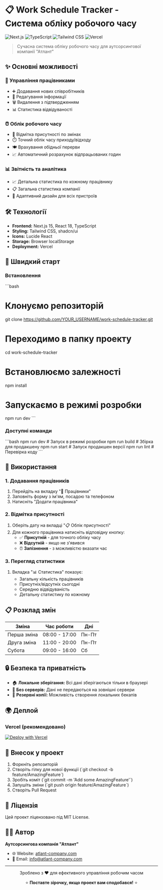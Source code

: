 # 📋 Work Schedule Tracker - Система обліку робочого часу

![Next.js](https://img.shields.io/badge/Next.js-15-black?style=for-the-badge&logo=next.js)
![TypeScript](https://img.shields.io/badge/TypeScript-007ACC?style=for-the-badge&logo=typescript&logoColor=white)
![Tailwind CSS](https://img.shields.io/badge/Tailwind_CSS-38B2AC?style=for-the-badge&logo=tailwind-css&logoColor=white)
![Vercel](https://img.shields.io/badge/Vercel-000000?style=for-the-badge&logo=vercel&logoColor=white)

> Сучасна система обліку робочого часу для аутсорсингової компанії "Атлант"

## ✨ Основні можливості

### 👥 Управління працівниками
- ➕ Додавання нових співробітників
- 📝 Редагування інформації
- 🗑️ Видалення з підтвердженням
- 📊 Статистика відвідуваності

### ⏰ Облік робочого часу
- 📅 Відмітка присутності по змінах
- ⏱️ Точний облік часу приходу/відходу
- 🍽️ Врахування обідньої перерви
- 📈 Автоматичний розрахунок відпрацьованих годин

### 📊 Звітність та аналітика
- 📈 Детальна статистика по кожному працівнику
- 📋 Загальна статистика компанії
- 📱 Адаптивний дизайн для всіх пристроїв

## 🛠️ Технології

- **Frontend:** Next.js 15, React 18, TypeScript
- **Styling:** Tailwind CSS, shadcn/ui
- **Icons:** Lucide React
- **Storage:** Browser localStorage
- **Deployment:** Vercel

## 🚀 Швидкий старт

### Встановлення

\`\`\`bash
# Клонуємо репозиторій
git clone https://github.com/YOUR_USERNAME/work-schedule-tracker.git

# Переходимо в папку проекту
cd work-schedule-tracker

# Встановлюємо залежності
npm install

# Запускаємо в режимі розробки
npm run dev
\`\`\`

### Доступні команди

\`\`\`bash
npm run dev      # Запуск в режимі розробки
npm run build    # Збірка для продакшену
npm run start    # Запуск продакшен версії
npm run lint     # Перевірка коду
\`\`\`

## 📱 Використання

### 1. Додавання працівників
1. Перейдіть на вкладку "👥 Працівники"
2. Заповніть форму з ім'ям, посадою та телефоном
3. Натисніть "Додати працівника"

### 2. Відмітка присутності
1. Оберіть дату на вкладці "📋 Облік присутності"
2. Для кожного працівника натисніть відповідну кнопку:
   - ✅ **Присутній** - для точного обліку часу
   - ❌ **Відсутній** - якщо не з'явився
   - ⏰ **Запізнення** - з можливістю вказати час

### 3. Перегляд статистики
1. Вкладка "📊 Статистика" показує:
   - Загальну кількість працівників
   - Присутніх/відсутніх сьогодні
   - Середню відвідуваність
   - Детальну статистику по кожному

## 📋 Розклад змін

| Зміна | Час роботи | Дні |
|-------|------------|-----|
| Перша зміна | 08:00 - 17:00 | Пн-Пт |
| Друга зміна | 11:00 - 20:00 | Пн-Пт |
| Субота | 09:00 - 16:00 | Сб |

## 🔒 Безпека та приватність

- 🏠 **Локальне зберігання:** Всі дані зберігаються тільки в браузері
- 🔐 **Без серверів:** Дані не передаються на зовнішні сервери
- 💾 **Резервні копії:** Можливість створення локальних бекапів

## 🌍 Деплой

### Vercel (рекомендовано)
[![Deploy with Vercel](https://vercel.com/button)](https://vercel.com/new/clone?repository-url=https://github.com/YOUR_USERNAME/work-schedule-tracker)

## 🤝 Внесок у проект

1. Форкніть репозиторій
2. Створіть гілку для нової функції (\`git checkout -b feature/AmazingFeature\`)
3. Зробіть коміт (\`git commit -m 'Add some AmazingFeature'\`)
4. Запушіть зміни (\`git push origin feature/AmazingFeature\`)
5. Створіть Pull Request

## 📝 Ліцензія

Цей проект ліцензовано під MIT License.

## 👨‍💻 Автор

**Аутсорсингова компанія "Атлант"**

- 🌐 Website: [atlant-company.com](https://atlant-company.com)
- 📧 Email: info@atlant-company.com

---

<div align="center">
  <p>Зроблено з ❤️ для ефективного управління робочим часом</p>
  
  ⭐ **Поставте зірочку, якщо проект вам сподобався!** ⭐
</div>
